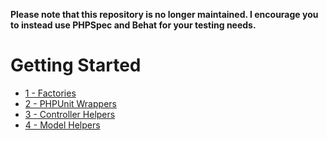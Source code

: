 **Please note that this repository is no longer maintained. I encourage you to instead use PHPSpec and Behat for your testing needs.**

# Getting Started

- [1 - Factories](docs/01-Factories.md)
- [2 - PHPUnit Wrappers](docs/02-PHPUnit-Wrappers.md)
- [3 - Controller Helpers](docs/03-Controller-Helpers.md)
- [4 - Model Helpers](docs/04-Model-Helpers.md)

